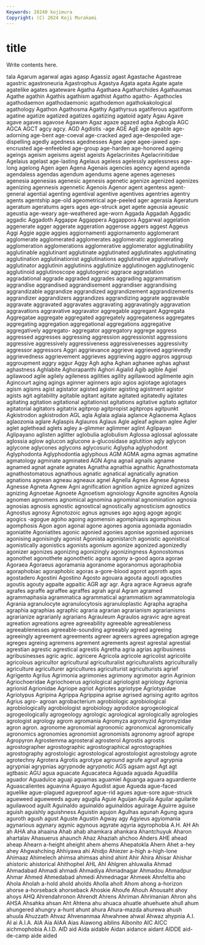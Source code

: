 ```yaml
---
Keywords: 28240 kojimura
Copyright: (C) 2024 Koji Murakami
---
```


# title

Write contents here.



tala Agarum agarwal agas agasp Agassiz
agast Agastache Agastreae agastric agastroneuria Agastrophus Agastya Agata agata Agate
agate agatelike agates agateware Agatha Agathaea Agatharchides Agathaumas Agathe agathin
Agathis agathism agathist Agatho agatho- Agathocles agathodaemon agathodaemonic agathodemon agathokakological
agathology Agathon Agathosma Agathy Agathyrsus agatiferous agatiform agatine agatize agatized
agatizes agatizing agatoid agaty Agau Agave agave agaves agavose Agawam
Agaz agaze agazed agba Agbogla AGC AGCA AGCT agcy agcy.
AGD Agdistis -age AGE AgE age ageable age-adorning age-bent age-coeval
age-cracked aged age-despoiled age-dispelling agedly agedness agednesses Agee agee agee-jawed
age-encrusted age-enfeebled age-group age-harden age-honored ageing ageings ageism ageisms ageist
ageists Agelacrinites Agelacrinitidae Agelaius agelast age-lasting Agelaus ageless agelessly agelessness
age-long agelong Agen agen Agena Agenais agencies agency agend agenda
agendaless agendas agendum agendums agene agenes ageneses agenesia agenesias agenesic
agenesis agenetic agenize agenized agenizes agenizing agennesis agennetic Agenois Agenor
agent agentess agent-general agential agenting agentival agentive agentives agentries agentry
agents agentship age-old ageometrical age-peeled ager agerasia Ageratum ageratum ageratums
agers ages age-struck aget agete ageusia ageusic ageustia age-weary age-weathered
age-worn Aggada Aggadah Aggadic aggadic Aggadoth Aggappe Aggappera Aggappora Aggarwal
aggelation aggenerate agger aggerate aggeration aggerose aggers aggest Aggeus Aggi
Aggie aggie aggies aggiornamenti aggiornamento agglomerant agglomerate agglomerated agglomerates agglomeratic
agglomerating agglomeration agglomerations agglomerative agglomerator agglutinability agglutinable agglutinant agglutinate agglutinated
agglutinates agglutinating agglutination agglutinationist agglutinations agglutinative agglutinatively agglutinator agglutinin agglutinins
agglutinize agglutinogen agglutinogenic agglutinoid agglutinoscope agglutogenic aggrace aggradation aggradational aggrade
aggraded aggrades aggrading aggrammatism aggrandise aggrandised aggrandisement aggrandiser aggrandising aggrandizable
aggrandize aggrandized aggrandizement aggrandizements aggrandizer aggrandizers aggrandizes aggrandizing aggrate aggravable
aggravate aggravated aggravates aggravating aggravatingly aggravation aggravations aggravative aggravator aggregable
aggregant Aggregata Aggregatae aggregate aggregated aggregately aggregateness aggregates aggregating aggregation
aggregational aggregations aggregative aggregatively aggregato- aggregator aggregatory aggrege aggress aggressed
aggresses aggressing aggression aggressionist aggressions aggressive aggressively aggressiveness aggressivenesses aggressivity
aggressor aggressors Aggri aggrievance aggrieve aggrieved aggrievedly aggrievedness aggrievement aggrieves
aggrieving aggro aggros aggroup aggroupment aggry aggur Aggy Agh agha
Aghan aghanee aghas aghast aghastness Aghlabite Aghorapanthi Aghori Agialid Agib
agible Agiel agilawood agile agilely agileness agilities agility agillawood agilmente
agin Agincourt aging agings aginner aginners agio agios agiotage agiotages
agism agisms agist agistator agisted agister agisting agistment agistor agists
agit agitability agitable agitant agitate agitated agitatedly agitates agitating agitation
agitational agitationist agitations agitative agitato agitator agitatorial agitators agitatrix agitprop
agitpropist agitprops agitpunkt Agkistrodon agkistrodon AGL agla Aglaia aglaia aglance
Aglaonema Aglaos aglaozonia aglare Aglaspis Aglauros Aglaus Agle agleaf agleam
aglee Agler aglet aglethead aglets agley a-glimmer aglimmer aglint Aglipayan
Aglipayano aglisten aglitter aglobulia aglobulism Aglossa aglossal aglossate aglossia aglow
aglucon aglucone a-glucosidase aglutition agly aglycon aglycone aglycones aglycons aglycosuric
Aglypha aglyphodont Aglyphodonta Aglyphodontia aglyphous AGM AGMA agma agmas agmatine
agmatology agminate agminated AGN Agna agnail agnails agname agnamed agnat
agnate agnates Agnatha agnathia agnathic Agnathostomata agnathostomatous agnathous agnatic agnatical
agnatically agnation agnations agnean agneau agneaux agnel Agnella Agnes Agnese
Agness Agnesse Agneta Agnew Agni agnification agnition agnize agnized agnizes
agnizing Agnoetae Agnoete Agnoetism agnoiology Agnoite agnoites Agnola agnomen agnomens
agnomical agnomina agnominal agnomination agnosia agnosias agnosis agnostic agnostical agnostically
agnosticism agnostics Agnostus agnosy Agnotozoic agnus agnuses ago agog agoge
agogic agogics -agogue agoho agoing agomensin agomphiasis agomphious agomphosis Agon
agon agonal agone agones agonia agoniada agoniadin agoniatite Agoniatites agonic
agonied agonies agonise agonised agonises agonising agonisingly agonist Agonista agonistarch
agonistic agonistical agonistically agonistics agonists agonium agonize agonized agonizedly agonizer
agonizes agonizing agonizingly agonizingness Agonostomus agonothet agonothete agonothetic agons agony
a-good agora agorae Agoraea Agoraeus agoramania agoranome agoranomus agoraphobia agoraphobiac
agoraphobic agoras a-gore-blood agorot agoroth agos agostadero Agostini Agostino Agosto
agouara agouta agouti agouties agoutis agouty agpaite agpaitic AGR agr
agr. Agra agrace Agraeus agrafe agrafes agraffe agraffee agraffes agrah
agral Agram agramed agrammaphasia agrammatica agrammatical agrammatism agrammatologia Agrania agranulocyte
agranulocytosis agranuloplastic Agrapha agrapha agraphia agraphias agraphic agraria agrarian agrarianism
agrarianisms agrarianize agrarianly agrarians Agrauleum Agraulos agravic agre agreat agreation
agreations agree agreeability agreeable agreeableness agreeablenesses agreeable-sounding agreeably agreed agreeing
agreeingly agreement agreements agreer agreers agrees agregation agrege agreges agreing
agremens agrement agrements agrest agrestal agrestial agrestian agrestic agrestical agrestis
Agretha agria agrias agribusiness agribusinesses agric agric. agricere Agricola agricole
agricolist agricolite agricolous agricultor agricultural agriculturalist agriculturalists agriculturally agriculture agriculturer
agricultures agriculturist agriculturists agrief Agrigento Agrilus Agrimonia agrimonies agrimony agrimotor
agrin Agrinion Agriochoeridae Agriochoerus agriological agriologist agriology Agrionia agrionid Agrionidae
Agriope agriot Agriotes agriotype Agriotypidae Agriotypus Agripina Agrippa Agrippina agrise
agrised agrising agrito agritos Agrius agro- agroan agrobacterium agrobiologic agrobiological
agrobiologically agrobiologist agrobiology agrodolce agrogeological agrogeologically agrogeology agrologic agrological agrologically
agrologies agrologist agrology agrom agromania Agromyza agromyzid Agromyzidae agron agron.
agronome agronomial agronomic agronomical agronomically agronomics agronomies agronomist agronomists agronomy
agroof agrope Agropyron Agrostemma agrosteral agrosterol Agrostis agrostis agrostographer agrostographic
agrostographical agrostographies agrostography agrostologic agrostological agrostologist agrostology agrote agrotechny Agrotera
Agrotis agrotype aground agrufe agruif agrypnia agrypniai agrypnias agrypnode agrypnotic
AGS agsam agst Agt agt agtbasic AGU agua aguacate Aguacateca
Aguada aguada Aguadilla aguador Aguadulce aguaji aguamas aguamiel Aguanga aguara
aguardiente Aguascalientes aguavina Aguayo Agudist ague Agueda ague-faced aguelike ague-plagued
agueproof ague-rid agues ague-sore ague-struck agueweed agueweeds aguey aguglia Aguie
Aguijan Aguila Aguilar aguilarite aguilawood aguilt Aguinaldo aguinaldo aguinaldos aguirage
Aguirre aguise aguish aguishly aguishness Aguistin agujon Agulhas agunah Agung
agura aguroth agush agust Aguste Agustin Agway agy Agyieus agyiomania
agynarious agynary agynic agynous agyrate agyria agyrophobia A.H. AH Ah
ah AHA aha ahaaina Ahab ahab ahamkara ahankara Ahantchuyuk Aharon
ahartalav Ahasuerus ahaunch Ahaz Ahaziah ahchoo Ahders AHE ahead aheap
Ahearn a-height aheight ahem ahems Ahepatokla Ahern Ahet a-hey ahey
Ahgwahching Ahhiyawa ahi Ahidjo Ahiezer a-high a-high-lone Ahimaaz Ahimelech ahimsa
ahimsas ahind ahint Ahir Ahira Ahisar Ahishar ahistoric ahistorical Ahithophel
AHL Ahl Ahlgren ahluwalia Ahmad Ahmadabad Ahmadi ahmadi Ahmadiya Ahmadnagar
Ahmadou Ahmadpur Ahmar Ahmed Ahmedabad ahmedi Ahmednagar Ahmeek Ahnfeltia aho
Ahola Aholah a-hold ahold aholds Aholla aholt Ahom ahong a-horizon
ahorse a-horseback ahorseback Ahoskie Ahoufe Ahouh Ahousaht ahoy ahoys AHQ
Ahrendahronon Ahrendt Ahrens Ahriman Ahrimanian Ahron ahs AHSA Ahsahka ahsan
Aht Ahtena ahu ahuaca ahuatle ahuehuete ahull ahum ahungered ahungry
a-hunt ahunt ahura Ahura-mazda ahurewa ahush ahuula Ahuzzath Ahvaz Ahvenanmaa
Ahwahnee ahwal Ahwaz ahypnia A.I. AI ai A.I.A. AIA Aia
AIAA Aias Aiawong aiblins Aibonito AIC AICC aichmophobia A.I.D. AID
aid Aida aidable Aidan aidance aidant AIDDE aid-de-camp aide aided
